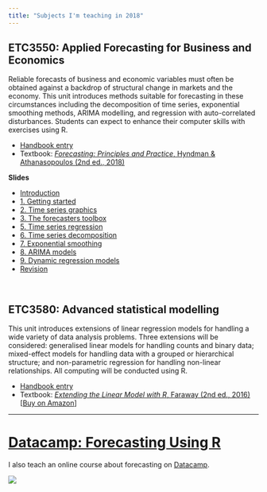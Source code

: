 ```yaml
---
title: "Subjects I'm teaching in 2018"
---
```



## ETC3550: Applied Forecasting for Business and Economics

Reliable forecasts of business and economic variables must often be obtained against a backdrop of structural change in markets and the economy. This unit introduces methods suitable for forecasting in these circumstances including the decomposition of time series, exponential smoothing methods, ARIMA modelling, and regression with auto-correlated disturbances. Students can expect to enhance their computer skills with exercises using R.

  * [Handbook entry](http://www.monash.edu.au/pubs/handbooks/units/ETC3550.html)
  * Textbook: [*Forecasting: Principles and Practice*, Hyndman & Athanasopoulos (2nd ed., 2018)](http://OTexts.org/fpp2/)

**Slides**

 * [Introduction](https://github.com/robjhyndman/ETC3550Slides/raw/master/etc3550_intro.pdf)
 * [1. Getting started](https://github.com/robjhyndman/ETC3550Slides/raw/master/1-getting-started.pdf)
 * [2. Time series graphics](https://github.com/robjhyndman/ETC3550Slides/raw/master/2-tsgraphics.pdf)
 * [3. The forecasters toolbox](https://github.com/robjhyndman/ETC3550Slides/raw/master/3-toolbox.pdf)
 * [5. Time series regression](https://github.com/robjhyndman/ETC3550Slides/raw/master/5-Regression.pdf)
 * [6. Time series decomposition](https://github.com/robjhyndman/ETC3550Slides/raw/master/6-decomposition.pdf)
 * [7. Exponential smoothing](https://github.com/robjhyndman/ETC3550Slides/raw/master/7-ExponentialSmoothing.pdf)
 * [8. ARIMA models](https://github.com/robjhyndman/ETC3550Slides/raw/master/8-ARIMA.pdf)
 * [9. Dynamic regression models](https://github.com/robjhyndman/ETC3550Slides/raw/master/9-Dynamic-Regression.pdf)
 * [Revision](https://github.com/robjhyndman/ETC3550Slides/raw/master/Revision.pdf)

&nbsp;

## ETC3580: Advanced statistical modelling

This unit introduces extensions of linear regression models for handling a wide variety of data analysis problems. Three extensions will be considered: generalised linear models for handling counts and binary data; mixed-effect models for handling data with a grouped or hierarchical structure; and non-parametric regression for handling non-linear relationships. All computing will be conducted using R.

  * [Handbook entry](http://www.monash.edu.au/pubs/handbooks/units/ETC3580.html)
  * Textbook: [*Extending the Linear Model with R*, Faraway (2nd ed., 2016)](http://www.maths.bath.ac.uk/~jjf23/ELM/) [[Buy on Amazon](http://amzn.com/158488424X/?tag=otexts-20)]

* * *

# [Datacamp: Forecasting Using R](https://www.datacamp.com/courses/forecasting-using-r)

I also teach an online course about forecasting on [Datacamp](https://www.datacamp.com/courses/forecasting-using-r).


[![](/img/Datacamp.png)](https://www.datacamp.com/courses/forecasting-using-r)

